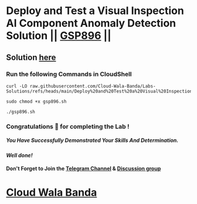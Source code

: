 # Deploy and Test a Visual Inspection AI Component Anomaly Detection Solution || [GSP896](https://www.cloudskillsboost.google/focuses/34182?parent=catalog) ||

## Solution [here](https://youtu.be/OCG88YRtQnY)

### Run the following Commands in CloudShell

```
curl -LO raw.githubusercontent.com/Cloud-Wala-Banda/Labs-Solutions/refs/heads/main/Deploy%20and%20Test%20a%20Visual%20Inspection%20AI%20Component%20Anomaly%20Detection%20Solution/gsp896.sh

sudo chmod +x gsp896.sh

./gsp896.sh
```

### Congratulations 🎉 for completing the Lab !

##### *You Have Successfully Demonstrated Your Skills And Determination.*

#### *Well done!*

#### Don't Forget to Join the [Telegram Channel](https://t.me/cloudwalabanda) & [Discussion group](https://t.me/cloudwalabandachats)

# [Cloud Wala Banda](https://www.youtube.com/@cloudwalabanda)
